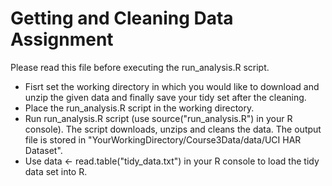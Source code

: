 # Getting and Cleaning Data Assignment
Please read this file before executing the run_analysis.R script.
* Fisrt set the working directory in which you would like to download and unzip the given data and finally save your tidy set after the cleaning.
* Place the run_analysis.R script in the working directory.
* Run run_analysis.R script (use source("run_analysis.R") in your R console). The script downloads, unzips and cleans the data. The output file is stored in "YourWorkingDirectory/Course3Data/data/UCI HAR Dataset".
* Use data <- read.table("tidy_data.txt") in your R console to load the tidy data set into R.
